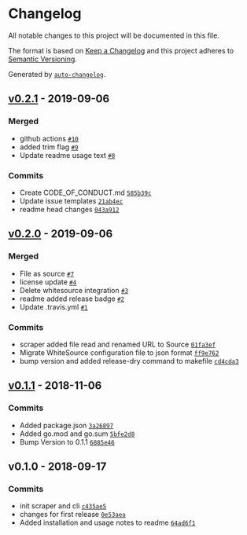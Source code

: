 # Changelog

All notable changes to this project will be documented in this file.

The format is based on [Keep a Changelog](https://keepachangelog.com/en/1.0.0/)
and this project adheres to [Semantic Versioning](https://semver.org/spec/v2.0.0.html).

Generated by [`auto-changelog`](https://github.com/CookPete/auto-changelog).

## [v0.2.1](https://github.com/paulvollmer/htmltable2csv/compare/v0.2.0...v0.2.1) - 2019-09-06

### Merged

- github actions [`#10`](https://github.com/paulvollmer/htmltable2csv/pull/10)
- added trim flag [`#9`](https://github.com/paulvollmer/htmltable2csv/pull/9)
- Update readme usage text [`#8`](https://github.com/paulvollmer/htmltable2csv/pull/8)

### Commits

- Create CODE_OF_CONDUCT.md [`585b39c`](https://github.com/paulvollmer/htmltable2csv/commit/585b39c528f7a3dd653907addb75240d4a87dbab)
- Update issue templates [`21ab4ec`](https://github.com/paulvollmer/htmltable2csv/commit/21ab4ec25928bb6a7112825e7ff3093dbf043e51)
- readme head changes [`043a912`](https://github.com/paulvollmer/htmltable2csv/commit/043a912a365e07a3c9a8a37d514d4862cba3bcce)

## [v0.2.0](https://github.com/paulvollmer/htmltable2csv/compare/v0.1.1...v0.2.0) - 2019-09-06

### Merged

- File as source [`#7`](https://github.com/paulvollmer/htmltable2csv/pull/7)
- license update [`#4`](https://github.com/paulvollmer/htmltable2csv/pull/4)
- Delete whitesource integration [`#3`](https://github.com/paulvollmer/htmltable2csv/pull/3)
- readme added release badge [`#2`](https://github.com/paulvollmer/htmltable2csv/pull/2)
- Update .travis.yml [`#1`](https://github.com/paulvollmer/htmltable2csv/pull/1)

### Commits

- scraper added file read and renamed URL to Source [`01fa3ef`](https://github.com/paulvollmer/htmltable2csv/commit/01fa3ef540ebfc050083b9a2308541a3f0238d9d)
- Migrate WhiteSource configuration file to json format [`ff9e762`](https://github.com/paulvollmer/htmltable2csv/commit/ff9e762ebf08a29e494cb00a46f846373efe52ed)
- bump version and added release-dry command to makefile [`cd4cda3`](https://github.com/paulvollmer/htmltable2csv/commit/cd4cda3cd04f831fd843de4721a00bc35930c394)

## [v0.1.1](https://github.com/paulvollmer/htmltable2csv/compare/v0.1.0...v0.1.1) - 2018-11-06

### Commits

- Added package.json [`3a26897`](https://github.com/paulvollmer/htmltable2csv/commit/3a268978132c6ab436f7f8071a45da7bf4ee0fcc)
- Added go.mod and go.sum [`5bfe2d8`](https://github.com/paulvollmer/htmltable2csv/commit/5bfe2d897b5ef641afdec1c0b3bf2ef18b4fbae9)
- Bump Version to 0.1.1 [`6885e46`](https://github.com/paulvollmer/htmltable2csv/commit/6885e466ae11a0da4649fe0155ecb01d162697d5)

## v0.1.0 - 2018-09-17

### Commits

- init scraper and cli [`c435ae5`](https://github.com/paulvollmer/htmltable2csv/commit/c435ae59f60d916ed4c13e26ccb58e28d62305bd)
- changes for first release [`0e53aea`](https://github.com/paulvollmer/htmltable2csv/commit/0e53aeafb4c8e86395731bb09dd7a891b07cc460)
- Added installation and usage notes to readme [`64ad6f1`](https://github.com/paulvollmer/htmltable2csv/commit/64ad6f1089091421aae9aa027ff9068d9d09f74f)
